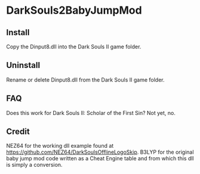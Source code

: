 # DarkSouls2BabyJumpMod
## Install
Copy the Dinput8.dll into the Dark Souls II game folder.

## Uninstall
Rename or delete Dinput8.dll from the Dark Souls II game folder.

## FAQ
Does this work for Dark Souls II: Scholar of the First Sin?
Not yet, no.

## Credit
NEZ64 for the working dll example found at https://github.com/NEZ64/DarkSoulsOfflineLogoSkip.
B3LYP for the original baby jump mod code written as a Cheat Engine table and from which this dll is simply a conversion.